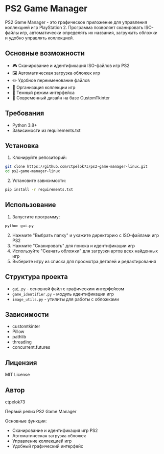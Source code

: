 # PS2 Game Manager

PS2 Game Manager - это графическое приложение для управления коллекцией игр PlayStation 2. Программа позволяет сканировать ISO-файлы игр, автоматически определять их названия, загружать обложки и удобно управлять коллекцией.

## Основные возможности

- 🎮 Сканирование и идентификация ISO-файлов игр PS2
- 🖼️ Автоматическая загрузка обложек игр
- ✏️ Удобное переименование файлов
- 📁 Организация коллекции игр
- 🌙 Темный режим интерфейса
- 🎨 Современный дизайн на базе CustomTkinter

## Требования

- Python 3.8+
- Зависимости из requirements.txt

## Установка

1. Клонируйте репозиторий:
```bash
git clone https://github.com/ctpelok73/ps2-game-manager-linux.git
cd ps2-game-manager-linux
```

2. Установите зависимости:
```bash
pip install -r requirements.txt
```

## Использование

1. Запустите программу:
```bash
python gui.py
```

2. Нажмите "Выбрать папку" и укажите директорию с ISO-файлами игр PS2
3. Нажмите "Сканировать" для поиска и идентификации игр
4. Используйте "Скачать обложки" для загрузки артов всех найденных игр
5. Выберите игру из списка для просмотра деталей и редактирования

## Структура проекта

- `gui.py` - основной файл с графическим интерфейсом
- `game_identifier.py` - модуль идентификации игр
- `image_utils.py` - утилиты для работы с обложками

## Зависимости

- customtkinter
- Pillow
- pathlib
- threading
- concurrent.futures

## Лицензия

MIT License

## Автор

ctpelok73

Первый релиз PS2 Game Manager

Основные функции:
- Сканирование и идентификация игр PS2
- Автоматическая загрузка обложек
- Управление коллекцией игр
- Удобный графический интерфейс